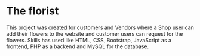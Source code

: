 # The florist
This project was created for customers and Vendors where a Shop user can add their flowers to the website and customer users can request for the flowers. Skills has used like HTML, CSS, Bootstrap, JavaScript as a frontend, PHP as a backend and MySQL for the database.
